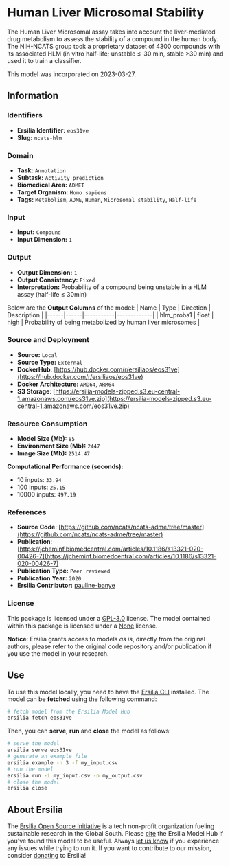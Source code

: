 # Human Liver Microsomal Stability

The Human Liver Microsomal assay takes into account the liver-mediated drug metabolism to assess the stability of a compound in the human body. The NIH-NCATS group took a proprietary dataset of 4300 compounds with its associated HLM (in vitro half-life; unstable ≤  30 min, stable >30 min) and used it to train a classifier.

This model was incorporated on 2023-03-27.


## Information
### Identifiers
- **Ersilia Identifier:** `eos31ve`
- **Slug:** `ncats-hlm`

### Domain
- **Task:** `Annotation`
- **Subtask:** `Activity prediction`
- **Biomedical Area:** `ADMET`
- **Target Organism:** `Homo sapiens`
- **Tags:** `Metabolism`, `ADME`, `Human`, `Microsomal stability`, `Half-life`

### Input
- **Input:** `Compound`
- **Input Dimension:** `1`

### Output
- **Output Dimension:** `1`
- **Output Consistency:** `Fixed`
- **Interpretation:** Probability of a compound being unstable in a HLM assay (half-life ≤ 30min)

Below are the **Output Columns** of the model:
| Name | Type | Direction | Description |
|------|------|-----------|-------------|
| hlm_proba1 | float | high | Probability of being metabolized by human liver microsomes |


### Source and Deployment
- **Source:** `Local`
- **Source Type:** `External`
- **DockerHub**: [https://hub.docker.com/r/ersiliaos/eos31ve](https://hub.docker.com/r/ersiliaos/eos31ve)
- **Docker Architecture:** `AMD64`, `ARM64`
- **S3 Storage**: [https://ersilia-models-zipped.s3.eu-central-1.amazonaws.com/eos31ve.zip](https://ersilia-models-zipped.s3.eu-central-1.amazonaws.com/eos31ve.zip)

### Resource Consumption
- **Model Size (Mb):** `85`
- **Environment Size (Mb):** `2447`
- **Image Size (Mb):** `2514.47`

**Computational Performance (seconds):**
- 10 inputs: `33.94`
- 100 inputs: `25.15`
- 10000 inputs: `497.19`

### References
- **Source Code**: [https://github.com/ncats/ncats-adme/tree/master](https://github.com/ncats/ncats-adme/tree/master)
- **Publication**: [https://jcheminf.biomedcentral.com/articles/10.1186/s13321-020-00426-7](https://jcheminf.biomedcentral.com/articles/10.1186/s13321-020-00426-7)
- **Publication Type:** `Peer reviewed`
- **Publication Year:** `2020`
- **Ersilia Contributor:** [pauline-banye](https://github.com/pauline-banye)

### License
This package is licensed under a [GPL-3.0](https://github.com/ersilia-os/ersilia/blob/master/LICENSE) license. The model contained within this package is licensed under a [None](LICENSE) license.

**Notice**: Ersilia grants access to models _as is_, directly from the original authors, please refer to the original code repository and/or publication if you use the model in your research.


## Use
To use this model locally, you need to have the [Ersilia CLI](https://github.com/ersilia-os/ersilia) installed.
The model can be **fetched** using the following command:
```bash
# fetch model from the Ersilia Model Hub
ersilia fetch eos31ve
```
Then, you can **serve**, **run** and **close** the model as follows:
```bash
# serve the model
ersilia serve eos31ve
# generate an example file
ersilia example -n 3 -f my_input.csv
# run the model
ersilia run -i my_input.csv -o my_output.csv
# close the model
ersilia close
```

## About Ersilia
The [Ersilia Open Source Initiative](https://ersilia.io) is a tech non-profit organization fueling sustainable research in the Global South.
Please [cite](https://github.com/ersilia-os/ersilia/blob/master/CITATION.cff) the Ersilia Model Hub if you've found this model to be useful. Always [let us know](https://github.com/ersilia-os/ersilia/issues) if you experience any issues while trying to run it.
If you want to contribute to our mission, consider [donating](https://www.ersilia.io/donate) to Ersilia!
